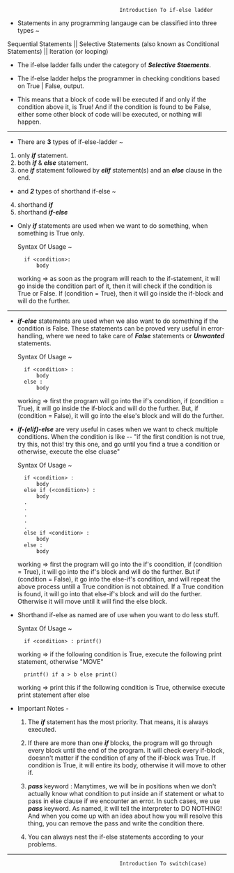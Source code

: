                                         Introduction To if-else ladder
* Statements in any programming langauge can be classified into three types ~ 

Sequential Statements || Selective Statements (also known as Conditional Statements) || Iteration (or looping)

* The if-else ladder falls under the category of **_Selective Staements_**.

* The if-else ladder helps the programmer in checking conditions based on True | False, output.

* This means that a block of code will be executed if and only if the condition above it, is True! And if the condition is found to be False, either some other block of code will be executed, or nothing will happen.
------------------------------------------

* There are **__3__** types of if-else-ladder ~

01. only **_if_** statement.
02. both **_if_** & **_else_** statement.
03. one **_if_** statement followed by **_elif_** statement(s) and an **_else_** clause in the end.

* and **_2_** types of shorthand if-else ~

04. shorthand **_if_**
05. shorthand **_if-else_**

* Only **_if_** statements are used when we want to do something, when something is True only.

    Syntax Of Usage ~
    
        if <condition>:
            body

    working => as soon as the program will reach to the if-statement, it will go inside the condition part of it, then it will check if the condition is True or False. If (condition = True), then it will go inside the if-block and will do the further.
------------------------------------------
* **_if-else_** statements are used when we also want to do something if the condition is False.
    These statements can be proved very useful in error-handling, where we need to take care of **_False_** statements or **_Unwanted_** statements.

    Syntax Of Usage ~

        if <condition> :
            body
        else :
            body

    working => first the program will go into the if's condition, if (condition = True), it will go inside the if-block and will do the further. But, if (condition = False), it will go into the else's block and will do the further.

* **_if-(elif)-else_** are very useful in cases when we want to check multiple conditions. When the condition is like -- "if the first condition is not true, try this, not this! try this one, and go until you find a true a condition or otherwise, execute the else cluase"

    Syntax Of Usage ~

        if <condition> :
            body
        else if (<condition>) :
            body
        .
        .
        .
        .
        .
        else if <condition> :
            body
        else :
            body

    working => first the program will go into the if's coondition, if (condition = True), it will go into the if's block and will do the further. But if (condition = False), it go into the else-if's condition, and will repeat the above process untill a True condition is not obtained. If a True condition is found, it will go into that else-if's block and will do the further. Otherwise it will move until it will find the else block.

* Shorthand if-else as named are of use when you want to do less stuff.

    Syntax Of Usage ~

        if <condition> : printf()

    working => if the following condition is True, execute the following print statement, otherwise "MOVE"

        printf() if a > b else print()

    working => print this if the following condition is True, otherwise execute print statement after else

* Important Notes - 
    
    01. The **_if_** statement has the most priority. That means, it is always executed.

    02. If there are more than one **_if_** blocks, the program will go through every block until the end of the program. It will check every if-block, doesnn't matter if the condition of any of the if-block was True. If condition is True, it will entire its body, otherwise it will move to other if.

    03. **_pass_** keyword :
        Manytimes, we will be in positions when we don't actually know what condition to put inside an if statement or what to pass in else clause if we encounter an error. In such cases, we use **_pass_** keyword. As named, it will tell the interpreter to DO NOTHING! And when you come up with an idea about how you will resolve this thing, you can remove the pass and write the condition there.

    04. You can always nest the if-else statements according to your problems.

----------------------------------------------------------------------

                                        Introduction To switch(case)